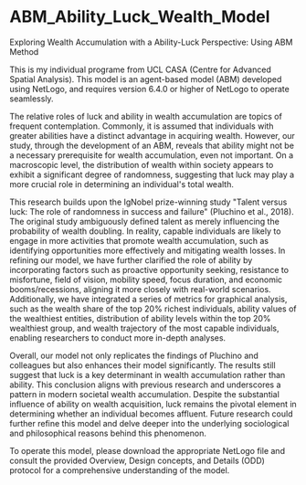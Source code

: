 # ABM_Ability_Luck_Wealth_Model
Exploring Wealth Accumulation with a Ability-Luck Perspective: Using ABM Method

This is my individual programe from UCL CASA (Centre for Advanced Spatial Analysis). This model is an agent-based model (ABM) developed using NetLogo, and requires version 6.4.0 or higher of NetLogo to operate seamlessly.

The relative roles of luck and ability in wealth accumulation are topics of frequent contemplation. Commonly, it is assumed that individuals with greater abilities have a distinct advantage in acquiring wealth. However, our study, through the development of an ABM, reveals that ability might not be a necessary prerequisite for wealth accumulation, even not important. On a macroscopic level, the distribution of wealth within society appears to exhibit a significant degree of randomness, suggesting that luck may play a more crucial role in determining an individual's total wealth.

This research builds upon the IgNobel prize-winning study "Talent versus luck: The role of randomness in success and failure" (Pluchino et al., 2018). The original study ambiguously defined talent as merely influencing the probability of wealth doubling. In reality, capable individuals are likely to engage in more activities that promote wealth accumulation, such as identifying opportunities more effectively and mitigating wealth losses. In refining our model, we have further clarified the role of ability by incorporating factors such as proactive opportunity seeking, resistance to misfortune, field of vision, mobility speed, focus duration, and economic booms/recessions, aligning it more closely with real-world scenarios. Additionally, we have integrated a series of metrics for graphical analysis, such as the wealth share of the top 20% richest individuals, ability values of the wealthiest entities, distribution of ability levels within the top 20% wealthiest group, and wealth trajectory of the most capable individuals, enabling researchers to conduct more in-depth analyses.

Overall, our model not only replicates the findings of Pluchino and colleagues but also enhances their model significantly. The results still suggest that luck is a key determinant in wealth accumulation rather than ability. This conclusion aligns with previous research and underscores a pattern in modern societal wealth accumulation. Despite the substantial influence of ability on wealth acquisition, luck remains the pivotal element in determining whether an individual becomes affluent. Future research could further refine this model and delve deeper into the underlying sociological and philosophical reasons behind this phenomenon.

To operate this model, please download the appropriate NetLogo file and consult the provided Overview, Design concepts, and Details (ODD) protocol for a comprehensive understanding of the model.
